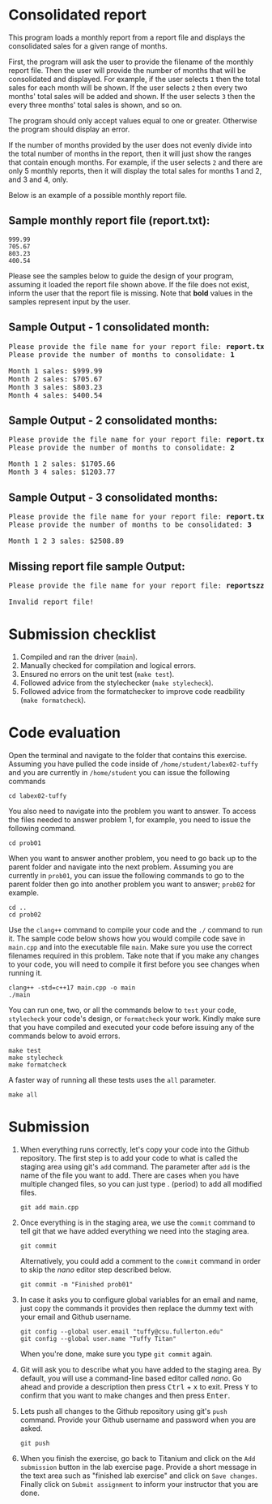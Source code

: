 # Consolidated report
This program loads a monthly report from a report file and displays the consolidated sales for a given range of months.

First, the program will ask the user to provide the filename of the monthly report file. Then the user will provide the number of months that will be consolidated and displayed. For example, if the user selects `1` then the total sales for each month will be shown. If the user selects `2` then every two months' total sales will be added and shown. If the user selects `3` then the every three months' total sales is shown, and so on.

The program should only accept values equal to one or greater. Otherwise the program should display an error.

If the number of months provided by the user does not evenly divide into the total number of months in the report, then it will just show the ranges that contain enough months. For example, if the user selects `2` and there are only 5 monthly reports, then it will display the total sales for months 1 and 2, and 3 and 4, only.

Below is an example of a possible monthly report file.

## Sample monthly report file (report.txt):
```
999.99
705.67
803.23
400.54
```

Please see the samples below to guide the design of your program, assuming it loaded the report file shown above. If the file does not exist, inform the user that the report file is missing. Note that <b>bold</b> values in the samples represent input by the user.

## Sample Output - 1 consolidated month:
<pre>
Please provide the file name for your report file: <b>report.txt</b>
Please provide the number of months to consolidate: <b>1</b>

Month 1 sales: $999.99
Month 2 sales: $705.67
Month 3 sales: $803.23
Month 4 sales: $400.54
</pre>

## Sample Output - 2 consolidated months:
<pre>
Please provide the file name for your report file: <b>report.txt</b>
Please provide the number of months to consolidate: <b>2</b>

Month 1 2 sales: $1705.66
Month 3 4 sales: $1203.77
</pre>

## Sample Output - 3 consolidated months:
<pre>
Please provide the file name for your report file: <b>report.txt</b>
Please provide the number of months to be consolidated: <b>3</b>

Month 1 2 3 sales: $2508.89
</pre>

## Missing report file sample Output:
<pre>
Please provide the file name for your report file: <b>reportszz.txt</b>

Invalid report file!
</pre>

# Submission checklist
1. Compiled and ran the driver (`main`).
1. Manually checked for compilation and logical errors.
1. Ensured no errors on the unit test (`make test`).
1. Followed advice from the stylechecker (`make stylecheck`).
1. Followed advice from the formatchecker to improve code readbility (`make formatcheck`).

# Code evaluation
Open the terminal and navigate to the folder that contains this exercise. Assuming you have pulled the code inside of `/home/student/labex02-tuffy` and you are currently in `/home/student` you can issue the following commands

```
cd labex02-tuffy
```

You also need to navigate into the problem you want to answer. To access the files needed to answer problem 1, for example, you need to issue the following command.

```
cd prob01
```

When you want to answer another problem, you need to go back up to the parent folder and navigate into the next problem. Assuming you are currently in `prob01`, you can issue the following commands to go to the parent folder then go into another problem you want to answer; `prob02` for example.

```
cd ..
cd prob02
```

Use the `clang++` command to compile your code and the `./` command to run it. The sample code below shows how you would compile code save in `main.cpp` and into the executable file `main`. Make sure you use the correct filenames required in this problem.  Take note that if you make any changes to your code, you will need to compile it first before you see changes when running it.

```
clang++ -std=c++17 main.cpp -o main
./main
```

You can run one, two, or all the commands below to `test` your code, `stylecheck` your code's design, or `formatcheck` your work. Kindly make sure that you have compiled and executed your code before issuing any of the commands below to avoid errors.

```
make test
make stylecheck
make formatcheck
```

A faster way of running all these tests uses the `all` parameter.

```
make all
```

# Submission
1. When everything runs correctly,  let's copy your code into the Github repository. The first step is to add your code to what is called the staging area using git's `add` command. The parameter after `add` is the name of the file you want to add. There are cases when you have multiple changed files, so you can just type . (period) to add all modified files.

    ```
    git add main.cpp
    ```
1. Once everything is in the staging area, we use the `commit` command to tell git that we have added everything we need into the staging area.

    ```
    git commit
    ```
    Alternatively, you could add a comment to the `commit` command in order to skip the *nano* editor step described below.

    ```
    git commit -m "Finished prob01"
    ```
1. In case it asks you  to configure global variables for an email and name, just copy the commands it provides then replace the dummy text with your email and Github username.

    ```
    git config --global user.email "tuffy@csu.fullerton.edu"
    git config --global user.name "Tuffy Titan"
    ```
    When you're done, make sure you type `git commit` again.    
1. Git will ask you to describe what you have added to the staging area. By default, you will use a command-line based editor called *nano*. Go ahead and provide a description then press <kbd>Ctrl</kbd> + <kbd>x</kbd> to exit. Press <kbd>Y</kbd> to confirm that you want to make changes and then press <kbd>Enter</kbd>.
1. Lets push all changes to the Github repository using git's `push` command. Provide your Github username and password when you are asked.

    ```
    git push
    ```
1. When you finish the exercise, go back to Titanium and click on the `Add submission` button in the lab exercise page. Provide a short message in the text area such as "finished lab exercise" and click on `Save changes`. Finally click on `Submit assignment` to inform your instructor that you are done.
